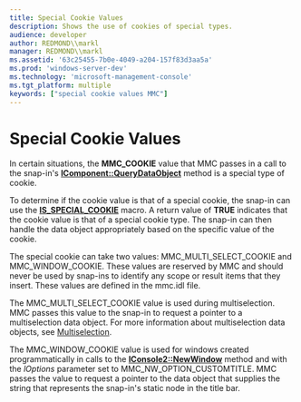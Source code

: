 ```yaml
---
title: Special Cookie Values
description: Shows the use of cookies of special types.
audience: developer
author: REDMOND\\markl
manager: REDMOND\\markl
ms.assetid: '63c25455-7b0e-4049-a204-157f83d3aa5a'
ms.prod: 'windows-server-dev'
ms.technology: 'microsoft-management-console'
ms.tgt_platform: multiple
keywords: ["special cookie values MMC"]
---
```


# Special Cookie Values

In certain situations, the **MMC\_COOKIE** value that MMC passes in a call to the snap-in's [**IComponent::QueryDataObject**](icomponent-querydataobject.md) method is a special type of cookie.

To determine if the cookie value is that of a special cookie, the snap-in can use the [**IS\_SPECIAL\_COOKIE**](is-special-cookie.md) macro. A return value of **TRUE** indicates that the cookie value is that of a special cookie type. The snap-in can then handle the data object appropriately based on the specific value of the cookie.

The special cookie can take two values: MMC\_MULTI\_SELECT\_COOKIE and MMC\_WINDOW\_COOKIE. These values are reserved by MMC and should never be used by snap-ins to identify any scope or result items that they insert. These values are defined in the mmc.idl file.

The MMC\_MULTI\_SELECT\_COOKIE value is used during multiselection. MMC passes this value to the snap-in to request a pointer to a multiselection data object. For more information about multiselection data objects, see [Multiselection](multiselection.md).

The MMC\_WINDOW\_COOKIE value is used for windows created programmatically in calls to the [**IConsole2::NewWindow**](iconsole2-newwindow.md) method and with the *lOptions* parameter set to MMC\_NW\_OPTION\_CUSTOMTITLE. MMC passes the value to request a pointer to the data object that supplies the string that represents the snap-in's static node in the title bar.

 

 




